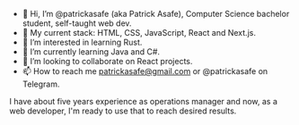 - 👋 Hi, I’m @patrickasafe (aka Patrick Asafe), Computer Science bachelor student, self-taught web dev.
- :wrench: My current stack: HTML, CSS, JavaScript, React and Next.js.
- 👀 I’m interested in learning Rust.
- 🌱 I’m currently learning Java and C#.
- 💞️ I’m looking to collaborate on React projects.
- 📫 How to reach me patrickasafe@gmail.com or @patrickasafe on Telegram.

I have about five years experience as operations manager and now, as a web developer, I'm ready to use that to reach desired results. 

<!---
patrickasafe/patrickasafe is a ✨ special ✨ repository because its `README.md` (this file) appears on your GitHub profile.
You can click the Preview link to take a look at your changes.
--->
